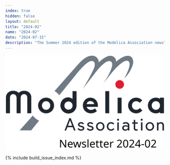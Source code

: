 ```yaml
---
index: true
hidden: false
layout: default
title: "2024-02"
name: "2024-02"
date: "2024-07-15"
description: "The Summer 2024 edition of the Modelica Association newsletter"
---
```


![Modelica newsletter 2024-02 logo](Modelica.svg)

{% include build_issue_index.md %}
